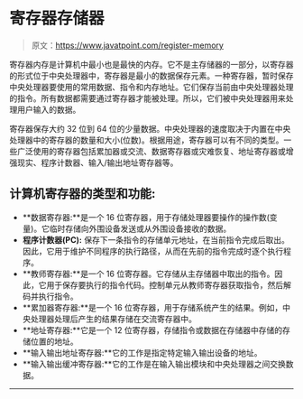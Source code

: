 # 寄存器存储器

> 原文：<https://www.javatpoint.com/register-memory>

寄存器内存是计算机中最小也是最快的内存。它不是主存储器的一部分，以寄存器的形式位于中央处理器中，寄存器是最小的数据保存元素。一种寄存器，暂时保存中央处理器要使用的常用数据、指令和内存地址。它们保存当前由中央处理器处理的指令。所有数据都需要通过寄存器才能被处理。所以，它们被中央处理器用来处理用户输入的数据。

寄存器保存大约 32 位到 64 位的少量数据。中央处理器的速度取决于内置在中央处理器中的寄存器的数量和大小(位数)。根据用途，寄存器可以有不同的类型。一些广泛使用的寄存器包括累加器或交流、数据寄存器或灾难恢复、地址寄存器或增强现实、程序计数器、输入/输出地址寄存器等。

## 计算机寄存器的类型和功能:

*   **数据寄存器:**是一个 16 位寄存器，用于存储处理器要操作的操作数(变量)。它临时存储向外围设备发送或从外围设备接收的数据。
*   **程序计数器(PC):** 保存下一条指令的存储单元地址，在当前指令完成后取出。因此，它用于维护不同程序的执行路径，从而在先前的指令完成时逐个执行程序。
*   **教师寄存器:**是一个 16 位寄存器。它存储从主存储器中取出的指令。因此，它用于保存要执行的指令代码。控制单元从教师寄存器获取指令，然后解码并执行指令。
*   **累加器寄存器:**是一个 16 位寄存器，用于存储系统产生的结果。例如，中央处理器处理后产生的结果存储在交流寄存器中。
*   **地址寄存器:**它是一个 12 位寄存器，存储指令或数据在存储器中存储的存储位置的地址。
*   **输入输出地址寄存器:**它的工作是指定特定输入输出设备的地址。
*   **输入输出缓冲寄存器:**它的工作是在输入输出模块和中央处理器之间交换数据。

* * *